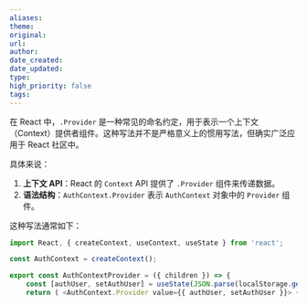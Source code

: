 ```yaml
---
aliases: 
theme: 
original: 
url: 
author: 
date_created: 
date_updated: 
type: 
high_priority: false
tags:
---
```

在 React 中，`.Provider` 是一种常见的命名约定，用于表示一个上下文（Context）提供者组件。这种写法并不是严格意义上的惯用写法，但确实广泛应用于 React 社区中。

具体来说：

1. **上下文 API**：React 的 `Context` API 提供了 `.Provider` 组件来传递数据。
2. **语法结构**：`AuthContext.Provider` 表示 `AuthContext` 对象中的 `Provider` 组件。

这种写法通常如下：


```javascript
import React, { createContext, useContext, useState } from 'react'; 

const AuthContext = createContext(); 

export const AuthContextProvider = ({ children }) => {
	const [authUser, setAuthUser] = useState(JSON.parse(localStorage.getItem("chat-user")) || null); 
	return ( <AuthContext.Provider value={{ authUser, setAuthUser }}> {children} </AuthContext.Provider> ); };

```
